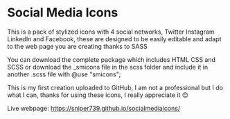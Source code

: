 # Social Media Icons

This is a pack of stylized icons with 4 social networks, Twitter Instagram LinkedIn and Facebook, these are designed to be easily editable and adapt to the web page you are creating thanks to SASS

You can download the complete package which includes HTML CSS and SCSS or download the _smicons file in the scss folder and include it in another .scss file with @use "smicons";

This is my first creation uploaded to GitHub, I am not a professional but I do what I can, thanks for using these icons, I really appreciate it 😊

Live webpage: https://sniper739.github.io/socialmediaicons/
